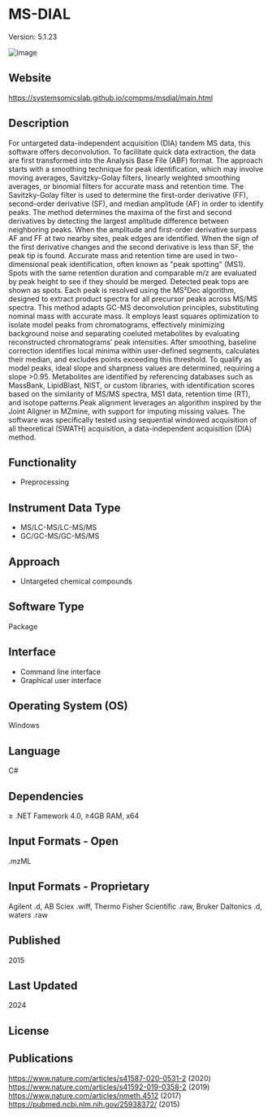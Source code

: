 # MS-DIAL
Version: 5.1.23

![image](https://github.com/user-attachments/assets/1d58f197-bf95-4af9-8c91-4303d51ae2f3)

## Website
https://systemsomicslab.github.io/compms/msdial/main.html

## Description
For untargeted data-independent acquisition (DIA) tandem MS data, this software offers deconvolution. To facilitate quick data extraction, the data are first transformed into the Analysis Base File (ABF) format. The approach starts with a smoothing technique for peak identification, which may involve moving averages, Savitzky-Golay filters, linearly weighted smoothing averages, or binomial filters for accurate mass and retention time. The Savitzky-Golay filter is used to determine the first-order derivative (FF), second-order derivative (SF), and median amplitude (AF) in order to identify peaks. The method determines the maxima of the first and second derivatives by detecting the largest amplitude difference between neighboring peaks. When the amplitude and first-order derivative surpass AF and FF at two nearby sites, peak edges are identified. When the sign of the first derivative changes and the second derivative is less than SF, the peak tip is found. Accurate mass and retention time are used in two-dimensional peak identification, often known as "peak spotting" (MS1). Spots with the same retention duration and comparable m/z are evaluated by peak height to see if they should be merged. Detected peak tops are shown as spots. Each peak is resolved using the MS²Dec algorithm, designed to extract product spectra for all precursor peaks across MS/MS spectra. This method adapts GC-MS deconvolution principles, substituting nominal mass with accurate mass. It employs least squares optimization to isolate model peaks from chromatograms, effectively minimizing background noise and separating coeluted metabolites by evaluating reconstructed chromatograms’ peak intensities. After smoothing, baseline correction identifies local minima within user-defined segments, calculates their median, and excludes points exceeding this threshold. To qualify as model peaks, ideal slope and sharpness values are determined, requiring a slope >0.95. Metabolites are identified by referencing databases such as MassBank, LipidBlast, NIST, or custom libraries, with identification scores based on the similarity of MS/MS spectra, MS1 data, retention time (RT), and isotope patterns.Peak alignment leverages an algorithm inspired by the Joint Aligner in MZmine, with support for imputing missing values. The software was specifically tested using sequential windowed acquisition of all theoretical (SWATH) acquisition, a data-independent acquisition (DIA) method.

## Functionality
- Preprocessing

## Instrument Data Type
- MS/LC-MS/LC-MS/MS
- GC/GC-MS/GC-MS/MS

## Approach
- Untargeted chemical compounds

## Software Type
Package

## Interface
- Command line interface
- Graphical user interface

## Operating System (OS)
Windows

## Language
C#

## Dependencies
≥ .NET Famework 4.0, ≥4GB RAM, x64

## Input Formats - Open
.mzML

## Input Formats - Proprietary
Agilent .d, AB Sciex .wiff, Thermo Fisher Scientific .raw, Bruker Daltonics .d, waters .raw

## Published
2015

## Last Updated
2024

## License

## Publications
https://www.nature.com/articles/s41587-020-0531-2 (2020)
https://www.nature.com/articles/s41592-019-0358-2 (2019)
https://www.nature.com/articles/nmeth.4512 (2017)
https://pubmed.ncbi.nlm.nih.gov/25938372/ (2015)
